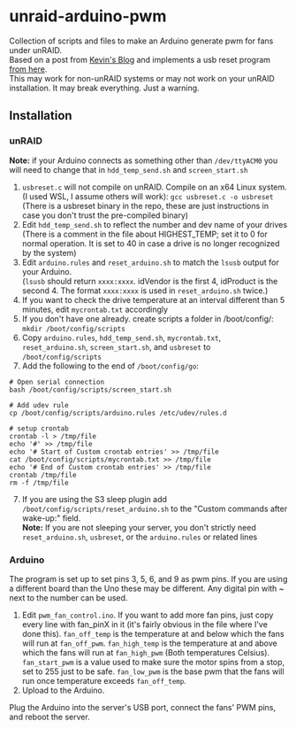 # unraid-arduino-pwm
Collection of scripts and files to make an Arduino generate pwm for fans under unRAID.  
Based on a post from [Kevin's Blog](https://kmwoley.com/blog/controlling-case-fans-based-on-hard-drive-temperature/) and implements a usb reset program [from here](https://marc.info/?l=linux-usb&m=121459435621262&w=2).  
This may work for non-unRAID systems or may not work on your unRAID installation.  It may break everything.  Just a warning.


## Installation
### unRAID
**Note:** if your Arduino connects as something other than `/dev/ttyACM0` you will need to change that in `hdd_temp_send.sh` and `screen_start.sh`
1. `usbreset.c` will not compile on unRAID.  Compile on an x64 Linux system.  (I used WSL, I assume others will work): `gcc usbreset.c -o usbreset`  
   (There is a usbreset binary in the repo, these are just instructions in case you don't trust the pre-compiled binary)
2. Edit `hdd_temp_send.sh` to reflect the number and dev name of your drives (There is a comment in the file about HIGHEST_TEMP; set it to 0 for normal operation.  It is set to 40 in case a drive is no longer recognized by the system)
3. Edit `arduino.rules` and `reset_arduino.sh` to match the `lsusb` output for your Arduino.  
   (`lsusb` should return `xxxx:xxxx`.  idVendor is the first 4, idProduct is the second 4.  The format `xxxx:xxxx` is used in `reset_arduino.sh` twice.)
4. If you want to check the drive temperature at an interval different than 5 minutes, edit `mycrontab.txt` accordingly
5. If you don't have one already. create scripts a folder in /boot/config/:    `mkdir /boot/config/scripts`
6. Copy `arduino.rules`, `hdd_temp_send.sh`, `mycrontab.txt`, `reset_arduino.sh`, `screen_start.sh`, and `usbreset` to `/boot/config/scripts`
7. Add the following to the end of `/boot/config/go`:
```
# Open serial connection
bash /boot/config/scripts/screen_start.sh

# Add udev rule
cp /boot/config/scripts/arduino.rules /etc/udev/rules.d

# setup crontab
crontab -l > /tmp/file
echo '#' >> /tmp/file
echo '# Start of Custom crontab entries' >> /tmp/file
cat /boot/config/scripts/mycrontab.txt >> /tmp/file
echo '# End of Custom crontab entries' >> /tmp/file
crontab /tmp/file
rm -f /tmp/file
```
7. If you are using the S3 sleep plugin add `/boot/config/scripts/reset_arduino.sh` to the "Custom commands after wake-up:" field.  
   **Note:** If you are not sleeping your server, you don't strictly need `reset_arduino.sh`, `usbreset`, or the `arduino.rules` or related lines
   
### Arduino
The program is set up to set pins 3, 5, 6, and 9 as pwm pins.  If you are using a different board than the Uno these may be different.  Any digital pin with ~ next to the number can be used.  
1. Edit `pwm_fan_control.ino`.  If you want to add more fan pins, just copy every line with fan_pinX in it (it's fairly obvious in the file where I've done this).  `fan_off_temp` is the temperature at and below which the fans will run at `fan_off_pwm`.  `fan_high_temp` is the temperature at and above which the fans will run at `fan_high_pwm`  (Both temperatures Celsius).  `fan_start_pwm` is a value used to make sure the motor spins from a stop, set to 255 just to be safe.  `fan_low_pwm` is the base pwm that the fans will run once temperature exceeds `fan_off_temp`.  
2. Upload to the Arduino.  



Plug the Arduino into the server's USB port, connect the fans' PWM pins, and reboot the server.